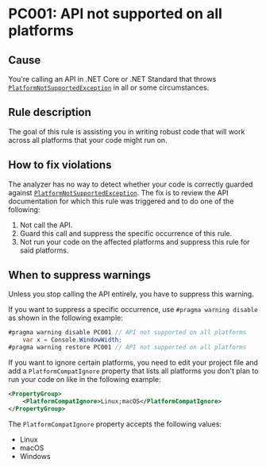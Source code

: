 # PC001: API not supported on all platforms

## Cause

You're calling an API in .NET Core or .NET Standard that throws
[`PlatformNotSupportedException`][PlatformNotSupportedException] in all or some circumstances.

## Rule description

The goal of this rule is assisting you in writing robust code that will work
across all platforms that your code might run on.

## How to fix violations

The analyzer has no way to detect whether your code is correctly guarded against
[`PlatformNotSupportedException`][PlatformNotSupportedException]. The fix is to review the API documentation for
which this rule was triggered and to do one of the following:

1. Not call the API.
2. Guard this call and suppress the specific occurrence of this rule.
3. Not run your code on the affected platforms and suppress this rule for
   said platforms.

## When to suppress warnings

Unless you stop calling the API entirely, you have to suppress this warning.

If you want to suppress a specific occurrence, use `#pragma warning disable` as shown in the following example:

```C#
#pragma warning disable PC001 // API not supported on all platforms
    var x = Console.WindowWidth;
#pragma warning restore PC001 // API not supported on all platforms
```

If you want to ignore certain platforms, you need to edit your project file and
add a `PlatformCompatIgnore` property that lists all platforms you don't plan to
run your code on like in the following example:

```XML
<PropertyGroup>
    <PlatformCompatIgnore>Linux;macOS</PlatformCompatIgnore>
</PropertyGroup>
```

The `PlatformCompatIgnore` property accepts the following values:

* Linux
* macOS
* Windows

[PlatformNotSupportedException]: https://docs.microsoft.com/dotnet/api/system.platformnotsupportedexception
